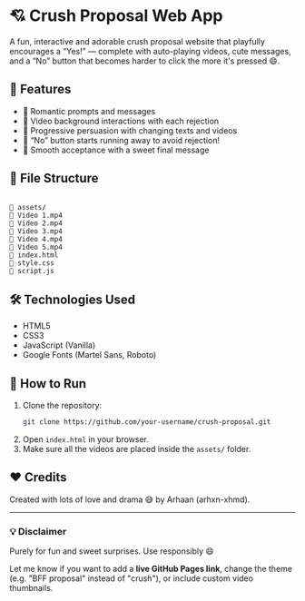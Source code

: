 
# 💘 Crush Proposal Web App

A fun, interactive and adorable crush proposal website that playfully encourages a “Yes!” — complete with auto-playing videos, cute messages, and a “No” button that becomes harder to click the more it's pressed 😄.

## 🌟 Features

- 💬 Romantic prompts and messages
- 🎥 Video background interactions with each rejection
- 🥹 Progressive persuasion with changing texts and videos
- 🚫 “No” button starts running away to avoid rejection!
- 💖 Smooth acceptance with a sweet final message

## 📂 File Structure

```

📁 assets/
🎥 Video 1.mp4
🎥 Video 2.mp4
🎥 Video 3.mp4
🎥 Video 4.mp4
🎥 Video 5.mp4
📄 index.html
📄 style.css
📄 script.js

````

## 🛠️ Technologies Used

- HTML5
- CSS3
- JavaScript (Vanilla)
- Google Fonts (Martel Sans, Roboto)

## 🚀 How to Run

1. Clone the repository:
   ```bash
   git clone https://github.com/your-username/crush-proposal.git


2. Open `index.html` in your browser.
3. Make sure all the videos are placed inside the `assets/` folder.

## ❤️ Credits

Created with lots of love and drama 😅 by Arhaan (arhxn-xhmd).

---

### 💡 Disclaimer

Purely for fun and sweet surprises. Use responsibly 😄


Let me know if you want to add a **live GitHub Pages link**, change the theme (e.g. "BFF proposal" instead of "crush"), or include custom video thumbnails.
```
